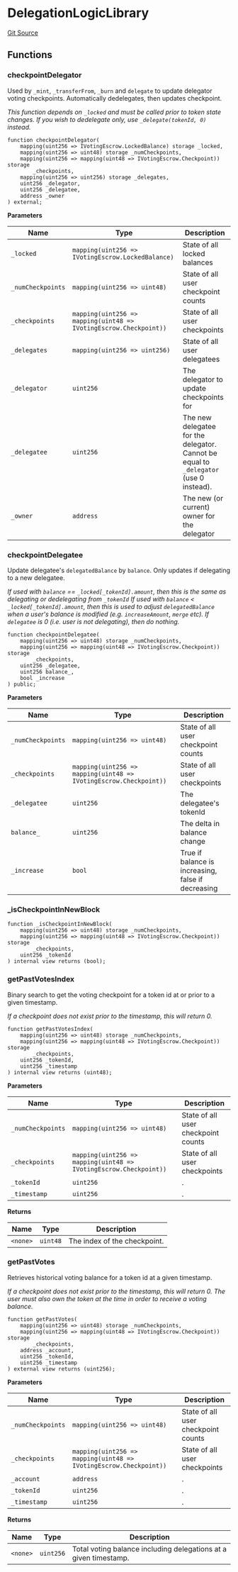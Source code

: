 # DelegationLogicLibrary
[Git Source](https://github.com-infrared/infrared-dao/infrared-mono-repo/blob/1a33f96723b9edc4ba92aebe8d11b7108d5353c3/src/voting/libraries/DelegationLogicLibrary.sol)


## Functions
### checkpointDelegator

Used by `_mint`, `_transferFrom`, `_burn` and `delegate`
to update delegator voting checkpoints.
Automatically dedelegates, then updates checkpoint.

*This function depends on `_locked` and must be called prior to token state changes.
If you wish to dedelegate only, use `_delegate(tokenId, 0)` instead.*


```solidity
function checkpointDelegator(
    mapping(uint256 => IVotingEscrow.LockedBalance) storage _locked,
    mapping(uint256 => uint48) storage _numCheckpoints,
    mapping(uint256 => mapping(uint48 => IVotingEscrow.Checkpoint)) storage
        _checkpoints,
    mapping(uint256 => uint256) storage _delegates,
    uint256 _delegator,
    uint256 _delegatee,
    address _owner
) external;
```
**Parameters**

|Name|Type|Description|
|----|----|-----------|
|`_locked`|`mapping(uint256 => IVotingEscrow.LockedBalance)`|State of all locked balances|
|`_numCheckpoints`|`mapping(uint256 => uint48)`|State of all user checkpoint counts|
|`_checkpoints`|`mapping(uint256 => mapping(uint48 => IVotingEscrow.Checkpoint))`|State of all user checkpoints|
|`_delegates`|`mapping(uint256 => uint256)`|State of all user delegatees|
|`_delegator`|`uint256`|The delegator to update checkpoints for|
|`_delegatee`|`uint256`|The new delegatee for the delegator. Cannot be equal to `_delegator` (use 0 instead).|
|`_owner`|`address`|The new (or current) owner for the delegator|


### checkpointDelegatee

Update delegatee's `delegatedBalance` by `balance`.
Only updates if delegating to a new delegatee.

*If used with `balance` == `_locked[_tokenId].amount`, then this is the same as
delegating or dedelegating from `_tokenId`
If used with `balance` < `_locked[_tokenId].amount`, then this is used to adjust
`delegatedBalance` when a user's balance is modified (e.g. `increaseAmount`, `merge` etc).
If `delegatee` is 0 (i.e. user is not delegating), then do nothing.*


```solidity
function checkpointDelegatee(
    mapping(uint256 => uint48) storage _numCheckpoints,
    mapping(uint256 => mapping(uint48 => IVotingEscrow.Checkpoint)) storage
        _checkpoints,
    uint256 _delegatee,
    uint256 balance_,
    bool _increase
) public;
```
**Parameters**

|Name|Type|Description|
|----|----|-----------|
|`_numCheckpoints`|`mapping(uint256 => uint48)`|State of all user checkpoint counts|
|`_checkpoints`|`mapping(uint256 => mapping(uint48 => IVotingEscrow.Checkpoint))`|State of all user checkpoints|
|`_delegatee`|`uint256`|The delegatee's tokenId|
|`balance_`|`uint256`|The delta in balance change|
|`_increase`|`bool`|True if balance is increasing, false if decreasing|


### _isCheckpointInNewBlock


```solidity
function _isCheckpointInNewBlock(
    mapping(uint256 => uint48) storage _numCheckpoints,
    mapping(uint256 => mapping(uint48 => IVotingEscrow.Checkpoint)) storage
        _checkpoints,
    uint256 _tokenId
) internal view returns (bool);
```

### getPastVotesIndex

Binary search to get the voting checkpoint for a token id at or prior to a given timestamp.

*If a checkpoint does not exist prior to the timestamp, this will return 0.*


```solidity
function getPastVotesIndex(
    mapping(uint256 => uint48) storage _numCheckpoints,
    mapping(uint256 => mapping(uint48 => IVotingEscrow.Checkpoint)) storage
        _checkpoints,
    uint256 _tokenId,
    uint256 _timestamp
) internal view returns (uint48);
```
**Parameters**

|Name|Type|Description|
|----|----|-----------|
|`_numCheckpoints`|`mapping(uint256 => uint48)`|State of all user checkpoint counts|
|`_checkpoints`|`mapping(uint256 => mapping(uint48 => IVotingEscrow.Checkpoint))`|State of all user checkpoints|
|`_tokenId`|`uint256`|.|
|`_timestamp`|`uint256`|.|

**Returns**

|Name|Type|Description|
|----|----|-----------|
|`<none>`|`uint48`|The index of the checkpoint.|


### getPastVotes

Retrieves historical voting balance for a token id at a given timestamp.

*If a checkpoint does not exist prior to the timestamp, this will return 0.
The user must also own the token at the time in order to receive a voting balance.*


```solidity
function getPastVotes(
    mapping(uint256 => uint48) storage _numCheckpoints,
    mapping(uint256 => mapping(uint48 => IVotingEscrow.Checkpoint)) storage
        _checkpoints,
    address _account,
    uint256 _tokenId,
    uint256 _timestamp
) external view returns (uint256);
```
**Parameters**

|Name|Type|Description|
|----|----|-----------|
|`_numCheckpoints`|`mapping(uint256 => uint48)`|State of all user checkpoint counts|
|`_checkpoints`|`mapping(uint256 => mapping(uint48 => IVotingEscrow.Checkpoint))`|State of all user checkpoints|
|`_account`|`address`|.|
|`_tokenId`|`uint256`|.|
|`_timestamp`|`uint256`|.|

**Returns**

|Name|Type|Description|
|----|----|-----------|
|`<none>`|`uint256`|Total voting balance including delegations at a given timestamp.|


